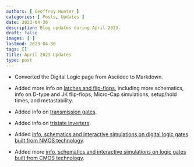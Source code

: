 ```yaml
---
authors: [ Geoffrey Hunter ]
categories: [ Posts, Updates ]
date: 2023-04-30
description: Blog updates during April 2023.
draft: false
images: [ ]
lastmod: 2023-04-30
tags: []
title: April 2023 Updates
type: post
---
```


* Converted the Digital Logic page from Asciidoc to Markdown.

* Added more info on [latches and flip-flops](/electronics/circuit-design/digital-logic/latches-and-flip-flops/), including more schematics, info on D-type and JK flip-flops, Micro-Cap simulations, setup/hold times, and metastability.

* Added info on [transmission gates](/electronics/components/analogue-switches-transmission-gates/#transmission-gates).

* Added info on [tristate inverters](/electronics/circuit-design/digital-logic/gates/#tristate-cmos-inverter).

* Added [info, schematics and interactive simulations on digital logic gates built from NMOS technology](/electronics/circuit-design/digital-logic/gates/#n-type-metal-oxide-semiconductor-nmos-logic).

* Added more [info, schematics and interactive simulations on logic gates built from CMOS technology](/electronics/circuit-design/digital-logic/gates/#complementary-metal-oxide-semiconductor-cmos-logic).
